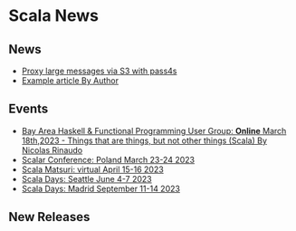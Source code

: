 # Scala News


## News

[//]: # (Add to this list any link to news you want included in markdown format with description in square brackets followed by URL in normal brackets)

- [Proxy large messages via S3 with pass4s](https://blog.michalp.net/posts/scala/pass4s-s3-proxy/)
- [Example article By Author](https://www.softinio.com)



## Events 

[//]: # (Add to this list any link to an upcoming scala related event like a conference or meetup you want included in markdown format with description in square brackets followed by URL in normal brackets)

- [Bay Area Haskell & Functional Programming User Group: **Online** March 18th,2023 - Things that are things, but not other things (Scala) By Nicolas Rinaudo](https://www.meetup.com/bay-area-haskell-user-group/events/291680080/)
- [Scalar Conference: Poland March 23-24 2023](https://www.scalar-conf.com/)
- [Scala Matsuri: virtual April 15-16 2023](https://scalamatsuri.org/en/)
- [Scala Days: Seattle June 4-7 2023](https://scaladays.org/)
- [Scala Days: Madrid September 11-14 2023](https://scaladays.org/)


## New Releases

[//]: # (Add to this list any link to new package release changelog you want included in markdown format with description in square brackets followed by URL in normal brackets)


